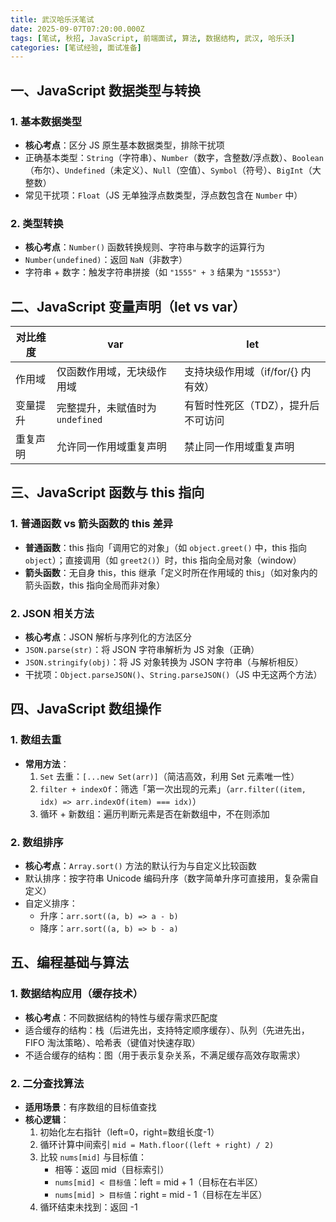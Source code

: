 ```yaml
---
title: 武汉哈乐沃笔试
date: 2025-09-07T07:20:00.000Z
tags: [笔试, 秋招, JavaScript, 前端面试, 算法, 数据结构, 武汉, 哈乐沃]
categories: [笔试经验, 面试准备]
---
```


## 一、JavaScript 数据类型与转换
### 1. 基本数据类型
- **核心考点**：区分 JS 原生基本数据类型，排除干扰项  
- 正确基本类型：`String`（字符串）、`Number`（数字，含整数/浮点数）、`Boolean`（布尔）、`Undefined`（未定义）、`Null`（空值）、`Symbol`（符号）、`BigInt`（大整数）  
- 常见干扰项：`Float`（JS 无单独浮点数类型，浮点数包含在 `Number` 中）  

### 2. 类型转换
- **核心考点**：`Number()` 函数转换规则、字符串与数字的运算行为  
- `Number(undefined)`：返回 `NaN`（非数字）  
- 字符串 + 数字：触发字符串拼接（如 `"1555" + 3` 结果为 `"15553"`）  


## 二、JavaScript 变量声明（let vs var）
| 对比维度       | var                          | let                          |
|----------------|------------------------------|------------------------------|
| 作用域         | 仅函数作用域，无块级作用域   | 支持块级作用域（if/for/{} 内有效） |
| 变量提升       | 完整提升，未赋值时为 `undefined` | 有暂时性死区（TDZ），提升后不可访问 |
| 重复声明       | 允许同一作用域重复声明       | 禁止同一作用域重复声明       |  


## 三、JavaScript 函数与 this 指向
### 1. 普通函数 vs 箭头函数的 this 差异
- **普通函数**：this 指向「调用它的对象」（如 `object.greet()` 中，this 指向 `object`）；直接调用（如 `greet2()`）时，this 指向全局对象（window）  
- **箭头函数**：无自身 this，this 继承「定义时所在作用域的 this」（如对象内的箭头函数，this 指向全局而非对象）  

### 2. JSON 相关方法
- **核心考点**：JSON 解析与序列化的方法区分  
- `JSON.parse(str)`：将 JSON 字符串解析为 JS 对象（正确）  
- `JSON.stringify(obj)`：将 JS 对象转换为 JSON 字符串（与解析相反）  
- 干扰项：`Object.parseJSON()`、`String.parseJSON()`（JS 中无这两个方法）  


## 四、JavaScript 数组操作
### 1. 数组去重
- **常用方法**：  
  1. `Set` 去重：`[...new Set(arr)]`（简洁高效，利用 Set 元素唯一性）  
  2. `filter + indexOf`：筛选「第一次出现的元素」（`arr.filter((item, idx) => arr.indexOf(item) === idx)`）  
  3. 循环 + 新数组：遍历判断元素是否在新数组中，不在则添加  

### 2. 数组排序
- **核心考点**：`Array.sort()` 方法的默认行为与自定义比较函数  
- 默认排序：按字符串 Unicode 编码升序（数字简单升序可直接用，复杂需自定义）  
- 自定义排序：  
  - 升序：`arr.sort((a, b) => a - b)`  
  - 降序：`arr.sort((a, b) => b - a)`  


## 五、编程基础与算法
### 1. 数据结构应用（缓存技术）
- **核心考点**：不同数据结构的特性与缓存需求匹配度  
- 适合缓存的结构：栈（后进先出，支持特定顺序缓存）、队列（先进先出，FIFO 淘汰策略）、哈希表（键值对快速存取）  
- 不适合缓存的结构：图（用于表示复杂关系，不满足缓存高效存取需求）  

### 2. 二分查找算法
- **适用场景**：有序数组的目标值查找  
- **核心逻辑**：  
  1. 初始化左右指针（left=0，right=数组长度-1）  
  2. 循环计算中间索引 `mid = Math.floor((left + right) / 2)`  
  3. 比较 `nums[mid]` 与目标值：  
     - 相等：返回 mid（目标索引）  
     - `nums[mid] < 目标值`：left = mid + 1（目标在右半区）  
     - `nums[mid] > 目标值`：right = mid - 1（目标在左半区）  
  4. 循环结束未找到：返回 -1
